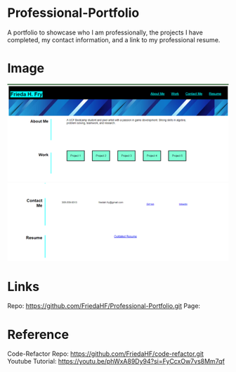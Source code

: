 # Professional-Portfolio

A portfolio to showcase who I am professionally, the projects I have completed, my contact information, and a link to my professional resume.

# Image

![ScreenShot 1](portfolio-image-1-1.png)
![ScreenShot 2](portfolio-image-2.png)

# Links

Repo: https://github.com/FriedaHF/Professional-Portfolio.git
Page: 

# Reference

Code-Refactor Repo: https://github.com/FriedaHF/code-refactor.git
Youtube Tutorial: https://youtu.be/phWxA89Dy94?si=FyCcxOw7vs8Mm7qf
